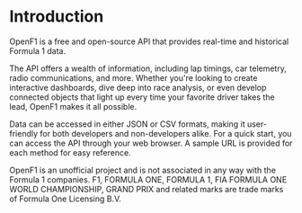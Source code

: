 # Introduction

OpenF1 is a free and open-source API that provides real-time and historical Formula 1 data.

The API offers a wealth of information, including lap timings, car telemetry, radio communications, and more. Whether you're looking to create interactive dashboards, dive deep into race analysis, or even develop connected objects that light up every time your favorite driver takes the lead, OpenF1 makes it all possible.

Data can be accessed in either JSON or CSV formats, making it user-friendly for both developers and non-developers alike.
For a quick start, you can access the API through your web browser. A sample URL is provided for each method for easy reference.

<aside class="notice">
OpenF1 is an unofficial project and is not associated in any way with the Formula 1 companies. F1, FORMULA ONE, FORMULA 1, FIA FORMULA ONE WORLD CHAMPIONSHIP, GRAND PRIX and related marks are trade marks of Formula One Licensing B.V.
</aside>
